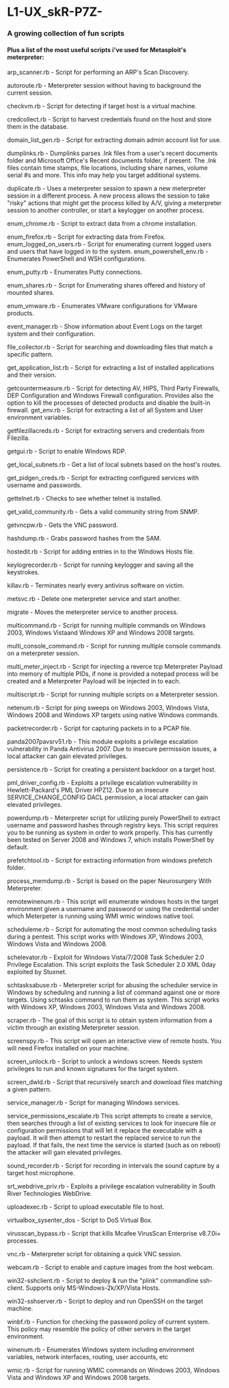 # L1-UX_skR-P7Z-

### A growing collection of fun scripts

#### Plus a list of the most useful scripts i've used for Metasploit's meterpreter:

arp_scanner.rb - Script for performing an ARP's Scan Discovery.

autoroute.rb - Meterpreter session without having to background the current session.

checkvm.rb - Script for detecting if target host is a virtual machine.

credcollect.rb - Script to harvest credentials found on the host and store them in the database.

domain_list_gen.rb - Script for extracting domain admin account list for use.

dumplinks.rb - Dumplinks parses .lnk files from a user's recent documents folder and Microsoft Office's Recent documents folder, if present. The .lnk files contain time stamps, file locations, including share names, volume serial #s and more. This info may help you target additional systems.

duplicate.rb - Uses a meterpreter session to spawn a new meterpreter session in a different process. A new process allows the session to take "risky" actions that might get the process killed by A/V, giving a meterpreter session to another controller, or start a keylogger on another process.

enum_chrome.rb - Script to extract data from a chrome installation.

enum_firefox.rb - Script for extracting data from Firefox. enum_logged_on_users.rb - Script for enumerating current logged users and users that have logged in to the system. enum_powershell_env.rb - Enumerates PowerShell and WSH configurations.

enum_putty.rb - Enumerates Putty connections.

enum_shares.rb - Script for Enumerating shares offered and history of mounted shares.

enum_vmware.rb - Enumerates VMware configurations for VMware products.

event_manager.rb - Show information about Event Logs on the target system and their configuration.

file_collector.rb - Script for searching and downloading files that match a specific pattern.

get_application_list.rb - Script for extracting a list of installed applications and their version.

getcountermeasure.rb - Script for detecting AV, HIPS, Third Party Firewalls, DEP Configuration and Windows Firewall configuration. 
Provides also the option to kill the processes of detected products and disable the built-in firewall.
get_env.rb - Script for extracting a list of all System and User environment variables.

getfilezillacreds.rb - Script for extracting servers and credentials from Filezilla.

getgui.rb - Script to enable Windows RDP.

get_local_subnets.rb - Get a list of local subnets based on the host's routes.

get_pidgen_creds.rb - Script for extracting configured services with username and passwords.

gettelnet.rb - Checks to see whether telnet is installed.

get_valid_community.rb - Gets a valid community string from SNMP.

getvncpw.rb - Gets the VNC password.

hashdump.rb - Grabs password hashes from the SAM.

hostedit.rb - Script for adding entries in to the Windows Hosts file.

keylogrecorder.rb - Script for running keylogger and saving all the keystrokes.

killav.rb - Terminates nearly every antivirus software on victim.

metsvc.rb - Delete one meterpreter service and start another.

migrate - Moves the meterpreter service to another process.

multicommand.rb - Script for running multiple commands on Windows 2003, Windows Vistaand Windows XP and Windows 2008 targets.

multi_console_command.rb - Script for running multiple console commands on a meterpreter session.

multi_meter_inject.rb - Script for injecting a reverce tcp Meterpreter Payload into memory of multiple PIDs, if none is provided a notepad process will be created and a Meterpreter Payload will be injected in to each.

multiscript.rb - Script for running multiple scripts on a Meterpreter session.

netenum.rb - Script for ping sweeps on Windows 2003, Windows Vista, Windows 2008 and Windows XP targets using native Windows commands.

packetrecorder.rb - Script for capturing packets in to a PCAP file.

panda2007pavsrv51.rb - This module exploits a privilege escalation vulnerability in Panda Antivirus 2007. Due to insecure permission issues, a local attacker can gain elevated privileges.

persistence.rb - Script for creating a persistent backdoor on a target host.

pml_driver_config.rb - Exploits a privilege escalation vulnerability in Hewlett-Packard's PML Driver HPZ12. Due to an insecure SERVICE_CHANGE_CONFIG DACL permission, a local attacker can gain elevated privileges.

powerdump.rb - Meterpreter script for utilizing purely PowerShell to extract username and password hashes through registry keys. This script requires you to be running as system in order to work properly. This has currently been tested on Server 2008 and Windows 7, which installs PowerShell by default.

prefetchtool.rb - Script for extracting information from windows prefetch folder.

process_memdump.rb - Script is based on the paper Neurosurgery With Meterpreter.

remotewinenum.rb - This script will enumerate windows hosts in the target environment given a username and password or using the credential under which Meterpeter is running using WMI wmic windows native tool.

scheduleme.rb - Script for automating the most common scheduling tasks during a pentest. This script works with Windows XP, Windows 2003, Windows Vista and Windows 2008.

schelevator.rb - Exploit for Windows Vista/7/2008 Task Scheduler 2.0 Privilege Escalation. This script exploits the Task Scheduler 2.0 XML 0day exploited by Stuxnet.

schtasksabuse.rb - Meterpreter script for abusing the scheduler service in Windows by scheduling and running a list of command against one or more targets. Using schtasks command to run them as system. This script works with Windows XP, Windows 2003, Windows Vista and Windows 2008.

scraper.rb - The goal of this script is to obtain system information from a victim through an existing Meterpreter session.

screenspy.rb - This script will open an interactive view of remote hosts. You will need Firefox installed on your machine.

screen_unlock.rb - Script to unlock a windows screen. Needs system privileges to run and known signatures for the target system.

screen_dwld.rb - Script that recursively search and download files matching a given pattern.

service_manager.rb - Script for managing Windows services.

service_permissions_escalate.rb This script attempts to create a service, then searches through a list of existing services to look for insecure file or configuration permissions that will let it replace the executable with a payload. It will then attempt to restart the replaced service to run the payload. If that fails, the next time the service is started (such as on reboot) the attacker will gain elevated privileges.

sound_recorder.rb - Script for recording in intervals the sound capture by a target host microphone.

srt_webdrive_priv.rb - Exploits a privilege escalation vulnerability in South River Technologies WebDrive.

uploadexec.rb - Script to upload executable file to host.

virtualbox_sysenter_dos - Script to DoS Virtual Box.

virusscan_bypass.rb - Script that kills Mcafee VirusScan Enterprise v8.7.0i+ processes.

vnc.rb - Meterpreter script for obtaining a quick VNC session.

webcam.rb - Script to enable and capture images from the host webcam.

win32-sshclient.rb - Script to deploy & run the "plink" commandline ssh-client. Supports only MS-Windows-2k/XP/Vista Hosts.

win32-sshserver.rb - Script to deploy and run OpenSSH on the target machine.

winbf.rb - Function for checking the password policy of current system. This policy may resemble the policy of other servers in the target environment.

winenum.rb - Enumerates Windows system including environment variables, network interfaces, routing, user accounts, etc

wmic.rb - Script for running WMIC commands on Windows 2003, Windows Vista and Windows XP and Windows 2008 targets.
